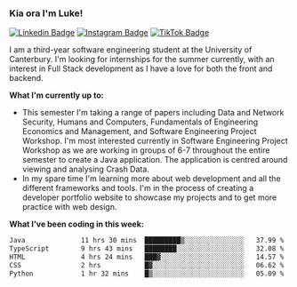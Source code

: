 ### Kia ora I'm Luke!

[![Linkedin Badge](https://img.shields.io/badge/-LinkedIn-0e76a8?style=flat-square&logo=Linkedin&logoColor=white)](https://www.linkedin.com/in/luke-stynes/)
[![Instagram Badge](https://img.shields.io/badge/-Instagram-e4405f?style=flat-square&logo=Instagram&logoColor=white)](https://www.instagram.com/luke.stynes/)
[![TikTok Badge](https://img.shields.io/badge/TikTok-Follow-blue)](https://www.tiktok.com/@luke_stynes)

I am a third-year software engineering student at the University of Canterbury. I'm looking for internships for the summer currently, with an interest in Full Stack development as I have a love for both the front and backend.

**What I'm currently up to:**
- This semester I'm taking a range of papers including Data and Network Security, Humans and Computers, Fundamentals of Engineering Economics and Management, and Software Engineering Project Workshop. I'm most interested currently in Software Engineering Project Workshop as we are working in groups of 6-7 throughout the entire semester to create a Java application. The application is centred around viewing and analysing Crash Data.
- In my spare time I'm learning more about web development and all the different frameworks and tools. I'm in the process of creating a developer portfolio website to showcase my projects and to get more practice with web design.


**What I've been coding in this week:**
<!--START_SECTION:waka-->

```txt
Java              11 hrs 30 mins  █████████▒░░░░░░░░░░░░░░░   37.99 %
TypeScript        9 hrs 43 mins   ████████░░░░░░░░░░░░░░░░░   32.08 %
HTML              4 hrs 24 mins   ███▓░░░░░░░░░░░░░░░░░░░░░   14.57 %
CSS               2 hrs           █▓░░░░░░░░░░░░░░░░░░░░░░░   06.62 %
Python            1 hr 32 mins    █▒░░░░░░░░░░░░░░░░░░░░░░░   05.09 %
```

<!--END_SECTION:waka-->
